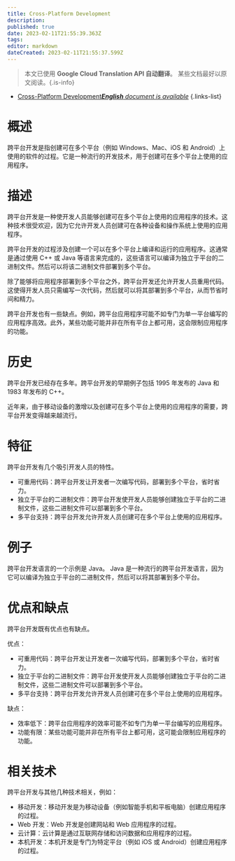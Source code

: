 ```yaml
---
title: Cross-Platform Development
description: 
published: true
date: 2023-02-11T21:55:39.363Z
tags: 
editor: markdown
dateCreated: 2023-02-11T21:55:37.599Z
---
```


> 本文已使用 **Google Cloud Translation API 自动翻译**。
某些文档最好以原文阅读。{.is-info}



- [Cross-Platform Development***English** document is available*](/en/Knowledge-base/Dictionary/cross-platform-development)
{.links-list}


# 概述
跨平台开发是指创建可在多个平台（例如 Windows、Mac、iOS 和 Android）上使用的软件的过程。它是一种流行的开发技术，用于创建可在多个平台上使用的应用程序。

# 描述
跨平台开发是一种使开发人员能够创建可在多个平台上使用的应用程序的技术。这种技术很受欢迎，因为它允许开发人员创建可在各种设备和操作系统上使用的应用程序。

跨平台开发的过程涉及创建一个可以在多个平台上编译和运行的应用程序。这通常是通过使用 C++ 或 Java 等语言来完成的，这些语言可以编译为独立于平台的二进制文件。然后可以将该二进制文件部署到多个平台。

除了能够将应用程序部署到多个平台之外，跨平台开发还允许开发人员重用代码。这使得开发人员只需编写一次代码，然后就可以将其部署到多个平台，从而节省时间和精力。

跨平台开发也有一些缺点。例如，跨平台应用程序可能不如专门为单一平台编写的应用程序高效。此外，某些功能可能并非在所有平台上都可用，这会限制应用程序的功能。

# 历史
跨平台开发已经存在多年。跨平台开发的早期例子包括 1995 年发布的 Java 和 1983 年发布的 C++。

近年来，由于移动设备的激增以及创建可在多个平台上使用的应用程序的需要，跨平台开发变得越来越流行。

# 特征
跨平台开发有几个吸引开发人员的特性。

- 可重用代码：跨平台开发让开发者一次编写代码，部署到多个平台，省时省力。
- 独立于平台的二进制文件：跨平台开发使开发人员能够创建独立于平台的二进制文件，这些二进制文件可以部署到多个平台。
- 多平台支持：跨平台开发允许开发人员创建可在多个平台上使用的应用程序。

# 例子
跨平台开发语言的一个示例是 Java。 Java 是一种流行的跨平台开发语言，因为它可以编译为独立于平台的二进制文件，然后可以将其部署到多个平台。

# 优点和缺点
跨平台开发既有优点也有缺点。

优点：
- 可重用代码：跨平台开发让开发者一次编写代码，部署到多个平台，省时省力。
- 独立于平台的二进制文件：跨平台开发使开发人员能够创建独立于平台的二进制文件，这些二进制文件可以部署到多个平台。
- 多平台支持：跨平台开发允许开发人员创建可在多个平台上使用的应用程序。

缺点：
- 效率低下：跨平台应用程序的效率可能不如专门为单一平台编写的应用程序。
- 功能有限：某些功能可能并非在所有平台上都可用，这可能会限制应用程序的功能。

# 相关技术
跨平台开发与其他几种技术相关，例如：

- 移动开发：移动开发是为移动设备（例如智能手机和平板电脑）创建应用程序的过程。
- Web 开发：Web 开发是创建网站和 Web 应用程序的过程。
- 云计算：云计算是通过互联网存储和访问数据和应用程序的过程。
- 本机开发：本机开发是专门为特定平台（例如 iOS 或 Android）创建应用程序的过程。